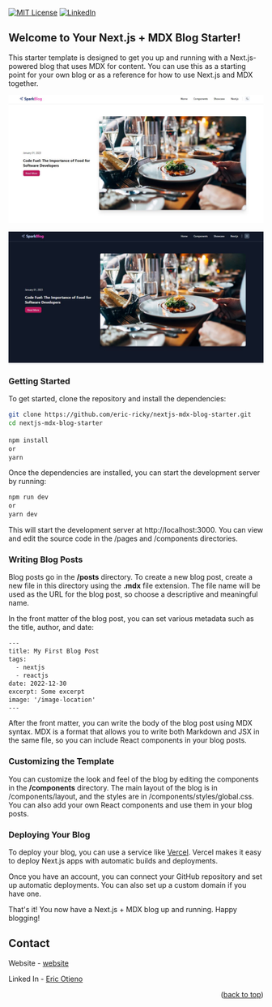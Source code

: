 <div id="top"></div>

[![MIT License][license-shield]][license-url]
[![LinkedIn][linkedin-shield]][linkedin-url]

## Welcome to Your Next.js + MDX Blog Starter!

This starter template is designed to get you up and running with a Next.js-powered blog that uses MDX for content. You can use this as a starting point for your own blog or as a reference for how to use Next.js and MDX together.

![Product Preview][product-preview-light]

![Product Preview][product-preview-dark]

### Getting Started

To get started, clone the repository and install the dependencies:

```sh
git clone https://github.com/eric-ricky/nextjs-mdx-blog-starter.git
cd nextjs-mdx-blog-starter

npm install
or
yarn
```

Once the dependencies are installed, you can start the development server by running:

```sh
npm run dev
or
yarn dev
```

This will start the development server at http://localhost:3000. You can view and edit the source code in the /pages and /components directories.

### Writing Blog Posts

Blog posts go in the **/posts** directory. To create a new blog post, create a new file in this directory using the **.mdx** file extension. The file name will be used as the URL for the blog post, so choose a descriptive and meaningful name.

In the front matter of the blog post, you can set various metadata such as the title, author, and date:

```
---
title: My First Blog Post
tags:
  - nextjs
  - reactjs
date: 2022-12-30
excerpt: Some excerpt
image: '/image-location'
---
```

After the front matter, you can write the body of the blog post using MDX syntax. MDX is a format that allows you to write both Markdown and JSX in the same file, so you can include React components in your blog posts.

### Customizing the Template

You can customize the look and feel of the blog by editing the components in the **/components** directory. The main layout of the blog is in /components/layout, and the styles are in /components/styles/global.css. You can also add your own React components and use them in your blog posts.

### Deploying Your Blog

To deploy your blog, you can use a service like [Vercel](https://vercel.com). Vercel makes it easy to deploy Next.js apps with automatic builds and deployments.

Once you have an account, you can connect your GitHub repository and set up automatic deployments. You can also set up a custom domain if you have one.

That's it! You now have a Next.js + MDX blog up and running. Happy blogging!

<!-- ================== contact ================= -->

## Contact

Website - [website](https://erick-otieno-portfolio.vercel.app/)

Linked In - [Eric Otieno](https://linkedin.com/in/erick-otieno-7532b01b9)

<p align="right">(<a href="#top">back to top</a>)</p>

<!-- MARKDOWN LINKS & IMAGES -->

[license-shield]: https://img.shields.io/github/license/othneildrew/Best-README-Template.svg?style=for-the-badge
[license-url]: LICENSE.txt
[linkedin-shield]: https://img.shields.io/badge/-LinkedIn-black.svg?style=for-the-badge&logo=linkedin&colorB=555
[linkedin-url]: https://linkedin.com/in/erick-otieno-7532b01b9
[product-preview-dark]: preview-dark.jpeg
[product-preview-light]: preview-light.jpeg
